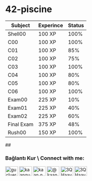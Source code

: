 # 42-piscine

| Subject      |Experince | Status       |
| -------------|-----     | -------------|
| Shell00      | 100 XP   | 100%         |
| C00          | 100 XP   | 100%          |
| C01          | 100 XP   | 85%          |
| C02          | 100 XP   | 75%          |
| C03          | 100 XP   | 100%         |
| C04          | 100 XP   | 80%          |
| C05          | 100 XP   | 80%          |
| C06          | 100 XP   | 100%         |
| Exam00       | 225 XP   | 10%           |
| Exam01       | 225 XP   | 40%          |
| Exam02       | 225 XP   | 60%          |
| Final Exam   | 375 XP   | 48%          |
| Rush00       | 150 XP   | 100%         |


##<h3 align="left">Bağlantı Kur \ Connect with me:</h3>
<p align="left">
<a href="https://twitter.com/gucluerkaan" target="blank"><img align="center" src="https://raw.githubusercontent.com/rahuldkjain/github-profile-readme-generator/master/src/images/icons/Social/twitter.svg" alt="gucluerkaan" height="30" width="40" /></a>
<a href="https://linkedin.com/in/kaangucluer" target="blank"><img align="center" src="https://raw.githubusercontent.com/rahuldkjain/github-profile-readme-generator/master/src/images/icons/Social/linked-in-alt.svg" alt="kaangucluer" height="30" width="40" /></a>
<a href="https://instagram.com/kaan.gucluer" target="blank"><img align="center" src="https://raw.githubusercontent.com/rahuldkjain/github-profile-readme-generator/master/src/images/icons/Social/instagram.svg" alt="kaan.gucluer" height="30" width="40" /></a>
<a href="https://medium.com/@kaangucluer" target="blank"><img align="center" src="https://raw.githubusercontent.com/rahuldkjain/github-profile-readme-generator/master/src/images/icons/Social/medium.svg" alt="@kaangucluer" height="30" width="40" /></a>
<a href="https://discord.gg/3QHaaykw4y" target="blank"><img align="center" src="https://raw.githubusercontent.com/rahuldkjain/github-profile-readme-generator/master/src/images/icons/Social/discord.svg" alt="3QHaaykw4y" height="30" width="40" /></a>
<a href="https://www.kaangucluer.com/" target="blank"><img align="center" src="https://icons8.com/icon/3685/globe" alt="3QHaaykw4y" height="30" width="40" /></a>

</p>
